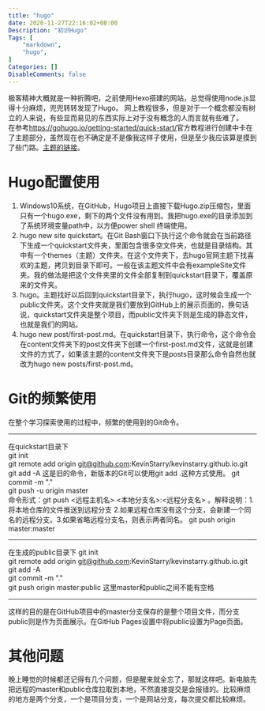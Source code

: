 ```yaml
---
title: "hugo"
date: 2020-11-27T22:16:02+08:00
Description: "初识Hugo"
Tags: [
    "markdown",
    "hugo",
]
Categories: []
DisableComments: false
---
```

极客精神大概就是一种折腾吧，之前使用Hexo搭建的网站，总觉得使用node.js显得十分麻烦，兜兜转转发现了Hugo。<!--more--> 网上教程很多，但是对于一个概念都没有树立的人来说，有些显而易见的东西实际上对于没有概念的人而言就有些难了。  
在参考<https://gohugo.io/getting-started/quick-start/>官方教程进行创建中卡在了主题部分，虽然现在也不确定是不是像我这样子使用，但是至少我应该算是摸到了些门路。[主题的链接](https://themes.gohugo.io/theme/anatole/)。
# Hugo配置使用
1. Windows10系统，在GitHub，Hugo项目上直接下载Hugo.zip压缩包，里面只有一个hugo.exe，剩下的两个文件没有用到。我把hugo.exe的目录添加到了系统环境变量path中，以方便power shell 终端使用。  
2. hugo new site quickstart。在Git Bash窗口下执行这个命令就会在当前路径下生成一个quickstart文件夹，里面包含很多空文件夹，也就是目录结构。其中有一个themes（主题）文件夹。在这个文件夹下，去hugo官网主题下找喜欢的主题，拷贝到目录下即可。一般在该主题文件中会有exampleSite文件夹。我的做法是把这个文件夹里的文件全部复制到quickstart目录下，覆盖原来的文件夹。
3. hugo。主题找好以后回到quickstart目录下，执行hugo，这时候会生成一个public文件夹。这个文件夹就是我们要放到GitHub上的展示页面的，换句话说，quickstart文件夹是整个项目，而public文件夹下则是生成的静态文件，也就是我们的网站。
4. hugo new post/first-post.md。在quickstart目录下，执行命令，这个命令会在content文件夹下的post文件夹下创建一个first-post.md文件，这就是创建文件的方式了，如果该主题的content文件夹下是posts目录那么命令自然也就改为hugo new posts/first-post.md。
# Git的频繁使用
在整个学习探索使用的过程中，频繁的使用到的Git命令。
******  
在quickstart目录下  
git init  
git remote add origin git@github.com:KevinStarry/kevinstarry.github.io.git  
git add -A   这是旧的命令，新版本的Git可以使用git add .这种方式使用。
git commit -m "."  
git push -u origin master  
命令形式：git push <远程主机名> <本地分支名>:<远程分支名> 。解释说明：1.将本地仓库的文件推送到远程分支 2.如果远程仓库没有这个分支，会新建一个同名的远程分支。3.如果省略远程分支名，则表示两者同名。 git push origin master:master   
******
在生成的public目录下
git init  
git remote add origin git@github.com:KevinStarry/kevinstarry.github.io.git    
git add -A   
git commit -m "."   
git push origin master:public 这里master和public之间不能有空格   
*******
这样的目的是在GitHub项目中的master分支保存的是整个项目文件，而分支public则是作为页面展示。在GitHub Pages设置中将public设置为Page页面。 
# 其他问题
晚上睡觉的时候都还记得有几个问题，但是醒来就全忘了，那就这样吧。新电脑先把远程的master和public仓库拉取到本地，不然直接提交是会报错的。比较麻烦的地方是两个分支，一个是项目分支，一个是网站分支，每次提交都比较麻烦。
